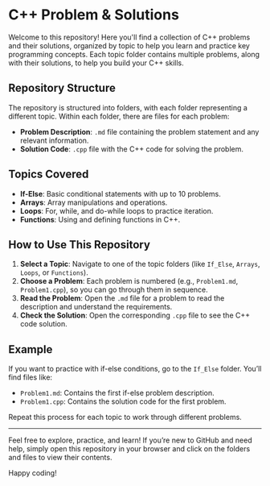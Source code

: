 # C++ Problem & Solutions

Welcome to this repository! Here you'll find a collection of C++ problems and their solutions, organized by topic to help you learn and practice key programming concepts. Each topic folder contains multiple problems, along with their solutions, to help you build your C++ skills.

## Repository Structure

The repository is structured into folders, with each folder representing a different topic. Within each folder, there are files for each problem:
- **Problem Description**: `.md` file containing the problem statement and any relevant information.
- **Solution Code**: `.cpp` file with the C++ code for solving the problem.

## Topics Covered

- **If-Else**: Basic conditional statements with up to 10 problems.
- **Arrays**: Array manipulations and operations.
- **Loops**: For, while, and do-while loops to practice iteration.
- **Functions**: Using and defining functions in C++.

## How to Use This Repository

1. **Select a Topic**: Navigate to one of the topic folders (like `If_Else`, `Arrays`, `Loops`, or `Functions`).
2. **Choose a Problem**: Each problem is numbered (e.g., `Problem1.md`, `Problem1.cpp`), so you can go through them in sequence.
3. **Read the Problem**: Open the `.md` file for a problem to read the description and understand the requirements.
4. **Check the Solution**: Open the corresponding `.cpp` file to see the C++ code solution.

## Example

If you want to practice with if-else conditions, go to the `If_Else` folder. You’ll find files like:

- `Problem1.md`: Contains the first if-else problem description.
- `Problem1.cpp`: Contains the solution code for the first problem.

Repeat this process for each topic to work through different problems.

---

Feel free to explore, practice, and learn! If you’re new to GitHub and need help, simply open this repository in your browser and click on the folders and files to view their contents.

Happy coding!
